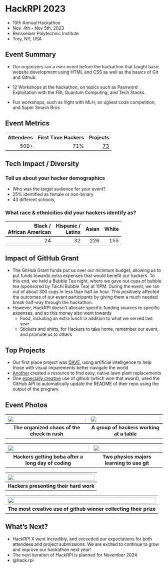 # HackRPI 2023
 - 10th Annual Hackathon
 - Nov. 4th - Nov 5th, 2023
 - Rensselaer Polytechnic Institute
 - Troy, NY, USA

## Event Summary
 
- Our organizers ran a mini-event before the hackathon that taught basic website development using HTML and CSS as well as the basics of Git and Github.

- 12 Workshops at the hackathon, on topics such as Password Exploitation with the FBI, Quantum Computing, and Tech Stacks.
- Fun workshops, such as !light with MLH, an ugliest code competition, and Super Smash Bros

## Event Metrics 

| Attendees |First Time Hackers| Projects|
|---------------:|--------------:|------------:|
|500+|71%|[73](https://hackrpi-x-2023.devpost.com/project-gallery)| 

## Tech Impact / Diversity 

### Tell us about your hacker demographics
 - Who was the target audience for your event? <br> 
 - 25% identified as female or non-binary
 - 43 different schools, 

### What race & ethnicities did your hackers identify as?
| Black / <br> African American | Hispanic / <br> Latinx | Asian | White |
|--------------:|------------:|---------:|--------:|
|24|32|226|155|

## Impact of GitHub Grant
- The GitHub Grant funds put us over our minimum budget, allowing us to put funds towards extra expenses that would benefit our hackers. To this end, we held a Bubble Tea night, where we gave out cups of bubble tea (sponsored by Taichi Bubble Tea) at 11PM. During the event, we ran out of about 300 cups in less than half an hour. This positively affected the outcomes of our event participants by giving them a much needed break half-way through the hackathon.
- However, HackRPI doesn't allocate specific funding sources to specific expenses, and so this money also went towards
    - Food, including an extra lunch in addition to what we served last year
    - Stickers and shirts, for Hackers to take home, remember our event, and promote us to others

## Top Projects

- Our first place project was [DAVE](https://devpost.com/software/dasz), using artificial intelligence to help those with visual imparements better navigate the world
- [Another](https://devpost.com/software/decolawnize) created a resource to find easy, native lawn plant replacements
- One [especially creative](https://devpost.com/software/github-ide) use of github (which won that award), used the GitHub API to automatically update the README of their repo using the output of the program. 
## Event Photos

| <img src="https://raw.githubusercontent.com/Leftykap/GitHub-Education-Hackathon-Grant-Fund-2023/patch-1/Hackathons_2023/images/hackrpi_checkincrowd.png" width="100%" height="auto"> | <img src="https://raw.githubusercontent.com/Leftykap/GitHub-Education-Hackathon-Grant-Fund-2023/patch-1/Hackathons_2023/images/hackrpi_hackersattable.png" width="100%" height="auto"> |
|:--:|:--:|
| <b> The organized chaos of the check in rush </b>| <b> A group of hackers working at a table </b> |

| <img src="https://raw.githubusercontent.com/Leftykap/GitHub-Education-Hackathon-Grant-Fund-2023/patch-1/Hackathons_2023/images/hackrpi_boba.png" width="100%" height="auto"> | <img src="https://raw.githubusercontent.com/Leftykap/GitHub-Education-Hackathon-Grant-Fund-2023/patch-1/Hackathons_2023/images/hackrpi_hackersdoingwork.png" width="100%" height="auto"> |
|:--:|:--:|
| <b> Hackers getting boba after a long day of coding </b> | <b> Two physics majors learning to use git </b> |

| <img src="https://raw.githubusercontent.com/Leftykap/GitHub-Education-Hackathon-Grant-Fund-2023/patch-1/Hackathons_2023/images/hackrpi_presentation.png" width="100%" height="auto"> |
|:--:|
| <b> Hackers presenting their hard work </b>|

| <img src="https://raw.githubusercontent.com/Leftykap/GitHub-Education-Hackathon-Grant-Fund-2023/patch-1/Hackathons_2023/images/hackrpi_githubwinner.png" width="100%" height="auto"> |
|:--:|
| <b> The most creative use of github winner collecting their prize </b>|

## What’s Next?
- HackRPI X went incredibly, and exceeded our expectations for both attendees and project submissions. We are excited to continue to grow and improve our hackathon next year!
- The next iteration of HackRPI is planned for November 2024
- @hack.rpi
